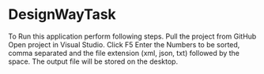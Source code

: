 # DesignWayTask
To Run this application perform following steps.
Pull the project from GitHub Open project in Visual Studio.
Click F5 Enter the Numbers to be sorted, comma separated and the file extension (xml, json, txt) followed by the space. 
The output file will be stored on the desktop.
